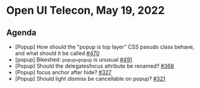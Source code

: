 # Open UI Telecon, May 19, 2022

## Agenda
  - [Popup] How should the "popup is top layer" CSS pseudo class behave, and what should it be called [#470](https://github.com/openui/open-ui/issues/470)
  - [popup] Bikeshed: `popup=popup` is unusual [#491](https://github.com/openui/open-ui/issues/491)
  - [Popup] Should the delegatesfocus attribute be renamed? [#368](https://github.com/openui/open-ui/issues/368)
  - [Popup] focus anchor after hide? [#327](https://github.com/openui/open-ui/issues/327)
  - [Popup] Should light dismiss be cancellable on popup? [#321](https://github.com/openui/open-ui/issues/321)
